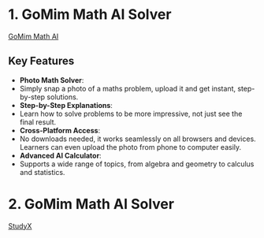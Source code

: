 # 1. GoMim Math AI Solver
[GoMim Math AI](https://gomim.com/)

## Key Features

- **Photo Math Solver**:
- Simply snap a photo of a maths problem, upload it and get instant, step-by-step solutions.
- **Step-by-Step Explanations**:
- Learn how to solve problems to be more impressive, not just see the final result.
- **Cross-Platform Access**:
- No downloads needed, it works seamlessly on all browsers and devices. Learners can even upload the photo from phone to computer easily.
- **Advanced AI Calculator**:
- Supports a wide range of topics, from algebra and geometry to calculus and statistics.


# 2. GoMim Math AI Solver
[StudyX](https://studyx.ai/)


